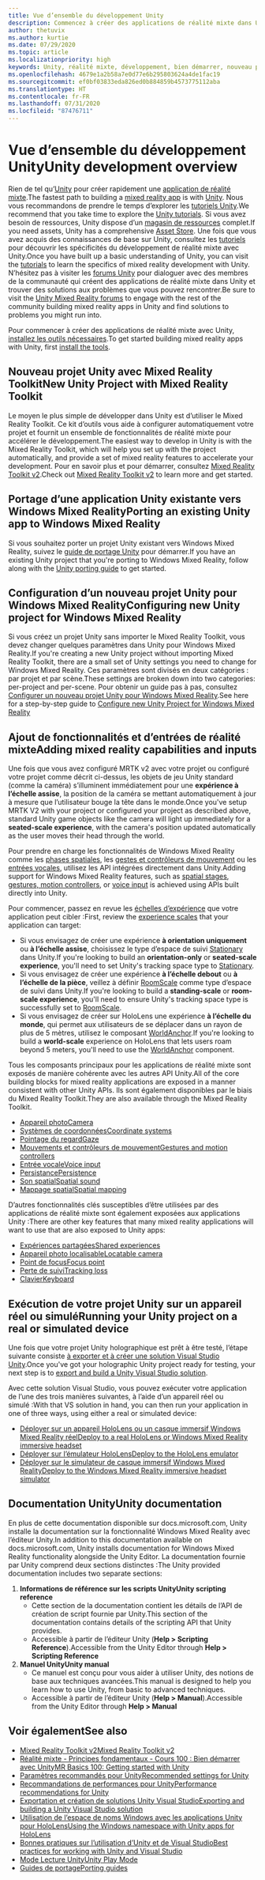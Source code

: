 ```yaml
---
title: Vue d’ensemble du développement Unity
description: Commencez à créer des applications de réalité mixte dans Unity.
author: thetuvix
ms.author: kurtie
ms.date: 07/29/2020
ms.topic: article
ms.localizationpriority: high
keywords: Unity, réalité mixte, développement, bien démarrer, nouveau projet, portage, capacité, caméra, simulation, émulation, documentation
ms.openlocfilehash: 4679e1a2b58a7e0d77e6b295803624a4de1fac19
ms.sourcegitcommit: ef0bf03833eda826ed0b884859b4573775112aba
ms.translationtype: HT
ms.contentlocale: fr-FR
ms.lasthandoff: 07/31/2020
ms.locfileid: "87476711"
---
```

# <a name="unity-development-overview"></a><span data-ttu-id="f421c-104">Vue d’ensemble du développement Unity</span><span class="sxs-lookup"><span data-stu-id="f421c-104">Unity development overview</span></span>

<span data-ttu-id="f421c-105">Rien de tel qu’[Unity](https://unity.com) pour créer rapidement une [application de réalité mixte](app-views.md).</span><span class="sxs-lookup"><span data-stu-id="f421c-105">The fastest path to building a [mixed reality app](app-views.md) is with [Unity](https://unity.com).</span></span> <span data-ttu-id="f421c-106">Nous vous recommandons de prendre le temps d’explorer les [tutoriels Unity](https://unity3d.com/learn/tutorials).</span><span class="sxs-lookup"><span data-stu-id="f421c-106">We recommend that you take time to explore the [Unity tutorials](https://unity3d.com/learn/tutorials).</span></span> <span data-ttu-id="f421c-107">Si vous avez besoin de ressources, Unity dispose d’un [magasin de ressources](https://www.assetstore.unity3d.com/) complet.</span><span class="sxs-lookup"><span data-stu-id="f421c-107">If you need assets, Unity has a comprehensive [Asset Store](https://www.assetstore.unity3d.com/).</span></span> <span data-ttu-id="f421c-108">Une fois que vous avez acquis des connaissances de base sur Unity, consultez les [tutoriels](tutorials.md) pour découvrir les spécificités du développement de réalité mixte avec Unity.</span><span class="sxs-lookup"><span data-stu-id="f421c-108">Once you have built up a basic understanding of Unity, you can visit the [tutorials](tutorials.md) to learn the specifics of mixed reality development with Unity.</span></span> <span data-ttu-id="f421c-109">N’hésitez pas à visiter les [forums Unity](https://forum.unity3d.com/forums/hololens.102/) pour dialoguer avec des membres de la communauté qui créent des applications de réalité mixte dans Unity et trouver des solutions aux problèmes que vous pouvez rencontrer.</span><span class="sxs-lookup"><span data-stu-id="f421c-109">Be sure to visit the [Unity Mixed Reality forums](https://forum.unity3d.com/forums/hololens.102/) to engage with the rest of the community building mixed reality apps in Unity and find solutions to problems you might run into.</span></span>

<span data-ttu-id="f421c-110">Pour commencer à créer des applications de réalité mixte avec Unity, [installez les outils nécessaires](install-the-tools.md).</span><span class="sxs-lookup"><span data-stu-id="f421c-110">To get started building mixed reality apps with Unity, first [install the tools](install-the-tools.md).</span></span>

## <a name="new-unity-project-with-mixed-reality-toolkit"></a><span data-ttu-id="f421c-111">Nouveau projet Unity avec Mixed Reality Toolkit</span><span class="sxs-lookup"><span data-stu-id="f421c-111">New Unity Project with Mixed Reality Toolkit</span></span> 

<span data-ttu-id="f421c-112">Le moyen le plus simple de développer dans Unity est d’utiliser le Mixed Reality Toolkit. Ce kit d’outils vous aide à configurer automatiquement votre projet et fournit un ensemble de fonctionnalités de réalité mixte pour accélérer le développement.</span><span class="sxs-lookup"><span data-stu-id="f421c-112">The easiest way to develop in Unity is with the Mixed Reality Toolkit, which will help you set up with the project automatically, and provide a set of mixed reality features to accelerate your development.</span></span> <span data-ttu-id="f421c-113">Pour en savoir plus et pour démarrer, consultez [Mixed Reality Toolkit v2](mrtk-getting-started.md).</span><span class="sxs-lookup"><span data-stu-id="f421c-113">Check out [Mixed Reality Toolkit v2](mrtk-getting-started.md) to learn more and get started.</span></span> 

## <a name="porting-an-existing-unity-app-to-windows-mixed-reality"></a><span data-ttu-id="f421c-114">Portage d’une application Unity existante vers Windows Mixed Reality</span><span class="sxs-lookup"><span data-stu-id="f421c-114">Porting an existing Unity app to Windows Mixed Reality</span></span>

<span data-ttu-id="f421c-115">Si vous souhaitez porter un projet Unity existant vers Windows Mixed Reality, suivez le [guide de portage Unity](porting-guides.md) pour démarrer.</span><span class="sxs-lookup"><span data-stu-id="f421c-115">If you have an existing Unity project that you're porting to Windows Mixed Reality, follow along with the [Unity porting guide](porting-guides.md) to get started.</span></span>

## <a name="configuring-new-unity-project-for-windows-mixed-reality"></a><span data-ttu-id="f421c-116">Configuration d’un nouveau projet Unity pour Windows Mixed Reality</span><span class="sxs-lookup"><span data-stu-id="f421c-116">Configuring new Unity project for Windows Mixed Reality</span></span>

<span data-ttu-id="f421c-117">Si vous créez un projet Unity sans importer le Mixed Reality Toolkit, vous devez changer quelques paramètres dans Unity pour Windows Mixed Reality.</span><span class="sxs-lookup"><span data-stu-id="f421c-117">If you're creating a new Unity project without importing Mixed Reality Toolkit, there are a small set of Unity settings you need to change for Windows Mixed Reality.</span></span> <span data-ttu-id="f421c-118">Ces paramètres sont divisés en deux catégories : par projet et par scène.</span><span class="sxs-lookup"><span data-stu-id="f421c-118">These settings are broken down into two categories: per-project and per-scene.</span></span> <span data-ttu-id="f421c-119">Pour obtenir un guide pas à pas, consultez [Configurer un nouveau projet Unity pour Windows Mixed Reality](Configure-Unity-Project.md).</span><span class="sxs-lookup"><span data-stu-id="f421c-119">See here for a step-by-step guide to [Configure new Unity Project for Windows Mixed Reality](Configure-Unity-Project.md)</span></span>

## <a name="adding-mixed-reality-capabilities-and-inputs"></a><span data-ttu-id="f421c-120">Ajout de fonctionnalités et d’entrées de réalité mixte</span><span class="sxs-lookup"><span data-stu-id="f421c-120">Adding mixed reality capabilities and inputs</span></span>

<span data-ttu-id="f421c-121">Une fois que vous avez configuré MRTK v2 avec votre projet ou configuré votre projet comme décrit ci-dessus, les objets de jeu Unity standard (comme la caméra) s’illuminent immédiatement pour une **expérience à l’échelle assise**, la position de la caméra se mettant automatiquement à jour à mesure que l’utilisateur bouge la tête dans le monde.</span><span class="sxs-lookup"><span data-stu-id="f421c-121">Once you've setup MRTK V2 with your project or configured your project as described above, standard Unity game objects like the camera will light up immediately for a **seated-scale experience**, with the camera's position updated automatically as the user moves their head through the world.</span></span>

<span data-ttu-id="f421c-122">Pour prendre en charge les fonctionnalités de Windows Mixed Reality comme les [phases spatiales](coordinate-systems.md#spatial-coordinate-systems), les [gestes et contrôleurs de mouvement](gestures-and-motion-controllers-in-unity.md) ou les [entrées vocales](voice-input-in-unity.md), utilisez les API intégrées directement dans Unity.</span><span class="sxs-lookup"><span data-stu-id="f421c-122">Adding support for Windows Mixed Reality features, such as [spatial stages](coordinate-systems.md#spatial-coordinate-systems), [gestures, motion controllers](gestures-and-motion-controllers-in-unity.md), or [voice input](voice-input-in-unity.md) is achieved using APIs built directly into Unity.</span></span> 

<span data-ttu-id="f421c-123">Pour commencer, passez en revue les [échelles d’expérience](coordinate-systems.md) que votre application peut cibler :</span><span class="sxs-lookup"><span data-stu-id="f421c-123">First, review the [experience scales](coordinate-systems.md) that your application can target:</span></span>
* <span data-ttu-id="f421c-124">Si vous envisagez de créer une expérience **à orientation uniquement** ou **à l’échelle assise**, choisissez le type d’espace de suivi [Stationary](coordinate-systems-in-unity.md#building-an-orientation-only-or-seated-scale-experience) dans Unity.</span><span class="sxs-lookup"><span data-stu-id="f421c-124">If you're looking to build an **orientation-only** or **seated-scale experience**, you'll need to set Unity's tracking space type to [Stationary](coordinate-systems-in-unity.md#building-an-orientation-only-or-seated-scale-experience).</span></span>
* <span data-ttu-id="f421c-125">Si vous envisagez de créer une expérience **à l’échelle debout** ou **à l’échelle de la pièce**, veillez à définir [RoomScale](coordinate-systems-in-unity.md#building-an-orientation-only-or-seated-scale-experience) comme type d’espace de suivi dans Unity.</span><span class="sxs-lookup"><span data-stu-id="f421c-125">If you're looking to build a **standing-scale** or **room-scale experience**, you'll need to ensure Unity's tracking space type is successfully set to [RoomScale](coordinate-systems-in-unity.md#building-an-orientation-only-or-seated-scale-experience).</span></span>
* <span data-ttu-id="f421c-126">Si vous envisagez de créer sur HoloLens une expérience **à l’échelle du monde**, qui permet aux utilisateurs de se déplacer dans un rayon de plus de 5 mètres, utilisez le composant [WorldAnchor](coordinate-systems-in-unity.md#building-a-world-scale-experience).</span><span class="sxs-lookup"><span data-stu-id="f421c-126">If you're looking to build a **world-scale** experience on HoloLens that lets users roam beyond 5 meters, you'll need to use the [WorldAnchor](coordinate-systems-in-unity.md#building-a-world-scale-experience) component.</span></span>

<span data-ttu-id="f421c-127">Tous les composants principaux pour les applications de réalité mixte sont exposés de manière cohérente avec les autres API Unity.</span><span class="sxs-lookup"><span data-stu-id="f421c-127">All of the core building blocks for mixed reality applications are exposed in a manner consistent with other Unity APIs.</span></span> <span data-ttu-id="f421c-128">Ils sont également disponibles par le biais du Mixed Reality Toolkit.</span><span class="sxs-lookup"><span data-stu-id="f421c-128">They are also available through the Mixed Reality Toolkit.</span></span>
* [<span data-ttu-id="f421c-129">Appareil photo</span><span class="sxs-lookup"><span data-stu-id="f421c-129">Camera</span></span>](camera-in-unity.md)
* [<span data-ttu-id="f421c-130">Systèmes de coordonnées</span><span class="sxs-lookup"><span data-stu-id="f421c-130">Coordinate systems</span></span>](coordinate-systems-in-unity.md)
* [<span data-ttu-id="f421c-131">Pointage du regard</span><span class="sxs-lookup"><span data-stu-id="f421c-131">Gaze</span></span>](gaze-in-unity.md)
* [<span data-ttu-id="f421c-132">Mouvements et contrôleurs de mouvement</span><span class="sxs-lookup"><span data-stu-id="f421c-132">Gestures and motion controllers</span></span>](gestures-and-motion-controllers-in-unity.md)
* [<span data-ttu-id="f421c-133">Entrée vocale</span><span class="sxs-lookup"><span data-stu-id="f421c-133">Voice input</span></span>](voice-input-in-unity.md)
* [<span data-ttu-id="f421c-134">Persistance</span><span class="sxs-lookup"><span data-stu-id="f421c-134">Persistence</span></span>](persistence-in-unity.md)
* [<span data-ttu-id="f421c-135">Son spatial</span><span class="sxs-lookup"><span data-stu-id="f421c-135">Spatial sound</span></span>](spatial-sound-in-unity.md)
* [<span data-ttu-id="f421c-136">Mappage spatial</span><span class="sxs-lookup"><span data-stu-id="f421c-136">Spatial mapping</span></span>](spatial-mapping-in-unity.md)

<span data-ttu-id="f421c-137">D’autres fonctionnalités clés susceptibles d’être utilisées par des applications de réalité mixte sont également exposées aux applications Unity :</span><span class="sxs-lookup"><span data-stu-id="f421c-137">There are other key features that many mixed reality applications will want to use that are also exposed to Unity apps:</span></span>
* [<span data-ttu-id="f421c-138">Expériences partagées</span><span class="sxs-lookup"><span data-stu-id="f421c-138">Shared experiences</span></span>](shared-experiences-in-unity.md)
* [<span data-ttu-id="f421c-139">Appareil photo localisable</span><span class="sxs-lookup"><span data-stu-id="f421c-139">Locatable camera</span></span>](locatable-camera-in-unity.md)
* [<span data-ttu-id="f421c-140">Point de focus</span><span class="sxs-lookup"><span data-stu-id="f421c-140">Focus point</span></span>](focus-point-in-unity.md)
* [<span data-ttu-id="f421c-141">Perte de suivi</span><span class="sxs-lookup"><span data-stu-id="f421c-141">Tracking loss</span></span>](tracking-loss-in-unity.md)
* [<span data-ttu-id="f421c-142">Clavier</span><span class="sxs-lookup"><span data-stu-id="f421c-142">Keyboard</span></span>](keyboard-input-in-unity.md)

## <a name="running-your-unity-project-on-a-real-or-simulated-device"></a><span data-ttu-id="f421c-143">Exécution de votre projet Unity sur un appareil réel ou simulé</span><span class="sxs-lookup"><span data-stu-id="f421c-143">Running your Unity project on a real or simulated device</span></span>

<span data-ttu-id="f421c-144">Une fois que votre projet Unity holographique est prêt à être testé, l’étape suivante consiste [à exporter et à créer une solution Visual Studio Unity](exporting-and-building-a-unity-visual-studio-solution.md).</span><span class="sxs-lookup"><span data-stu-id="f421c-144">Once you've got your holographic Unity project ready for testing, your next step is to [export and build a Unity Visual Studio solution](exporting-and-building-a-unity-visual-studio-solution.md).</span></span>

<span data-ttu-id="f421c-145">Avec cette solution Visual Studio, vous pouvez exécuter votre application de l’une des trois manières suivantes, à l’aide d’un appareil réel ou simulé :</span><span class="sxs-lookup"><span data-stu-id="f421c-145">With that VS solution in hand, you can then run your application in one of three ways, using either a real or simulated device:</span></span>
* [<span data-ttu-id="f421c-146">Déployer sur un appareil HoloLens ou un casque immersif Windows Mixed Reality réel</span><span class="sxs-lookup"><span data-stu-id="f421c-146">Deploy to a real HoloLens or Windows Mixed Reality immersive headset</span></span>](using-visual-studio.md)
* [<span data-ttu-id="f421c-147">Déployer sur l’émulateur HoloLens</span><span class="sxs-lookup"><span data-stu-id="f421c-147">Deploy to the HoloLens emulator</span></span>](using-the-hololens-emulator.md)
* [<span data-ttu-id="f421c-148">Déployer sur le simulateur de casque immersif Windows Mixed Reality</span><span class="sxs-lookup"><span data-stu-id="f421c-148">Deploy to the Windows Mixed Reality immersive headset simulator</span></span>](using-the-windows-mixed-reality-simulator.md)

## <a name="unity-documentation"></a><span data-ttu-id="f421c-149">Documentation Unity</span><span class="sxs-lookup"><span data-stu-id="f421c-149">Unity documentation</span></span>

<span data-ttu-id="f421c-150">En plus de cette documentation disponible sur docs.microsoft.com, Unity installe la documentation sur la fonctionnalité Windows Mixed Reality avec l’éditeur Unity.</span><span class="sxs-lookup"><span data-stu-id="f421c-150">In addition to this documentation available on docs.microsoft.com, Unity installs documentation for Windows Mixed Reality functionality alongside the Unity Editor.</span></span> <span data-ttu-id="f421c-151">La documentation fournie par Unity comprend deux sections distinctes :</span><span class="sxs-lookup"><span data-stu-id="f421c-151">The Unity provided documentation includes two separate sections:</span></span>
1. <span data-ttu-id="f421c-152">**Informations de référence sur les scripts Unity**</span><span class="sxs-lookup"><span data-stu-id="f421c-152">**Unity scripting reference**</span></span>
    * <span data-ttu-id="f421c-153">Cette section de la documentation contient les détails de l’API de création de script fournie par Unity.</span><span class="sxs-lookup"><span data-stu-id="f421c-153">This section of the documentation contains details of the scripting API that Unity provides.</span></span>
    * <span data-ttu-id="f421c-154">Accessible à partir de l’éditeur Unity (**Help > Scripting Reference**).</span><span class="sxs-lookup"><span data-stu-id="f421c-154">Accessible from the Unity Editor through **Help > Scripting Reference**</span></span>
2. <span data-ttu-id="f421c-155">**Manuel Unity**</span><span class="sxs-lookup"><span data-stu-id="f421c-155">**Unity manual**</span></span>
    * <span data-ttu-id="f421c-156">Ce manuel est conçu pour vous aider à utiliser Unity, des notions de base aux techniques avancées.</span><span class="sxs-lookup"><span data-stu-id="f421c-156">This manual is designed to help you learn how to use Unity, from basic to advanced techniques.</span></span>
    * <span data-ttu-id="f421c-157">Accessible à partir de l’éditeur Unity (**Help > Manual**).</span><span class="sxs-lookup"><span data-stu-id="f421c-157">Accessible from the Unity Editor through **Help > Manual**</span></span>

## <a name="see-also"></a><span data-ttu-id="f421c-158">Voir également</span><span class="sxs-lookup"><span data-stu-id="f421c-158">See also</span></span>
* [<span data-ttu-id="f421c-159">Mixed Reality Toolkit v2</span><span class="sxs-lookup"><span data-stu-id="f421c-159">Mixed Reality Toolkit v2</span></span>](mrtk-getting-started.md)
* [<span data-ttu-id="f421c-160">Réalité mixte - Principes fondamentaux - Cours 100 : Bien démarrer avec Unity</span><span class="sxs-lookup"><span data-stu-id="f421c-160">MR Basics 100: Getting started with Unity</span></span>](holograms-100.md)
* [<span data-ttu-id="f421c-161">Paramètres recommandés pour Unity</span><span class="sxs-lookup"><span data-stu-id="f421c-161">Recommended settings for Unity</span></span>](recommended-settings-for-unity.md)
* [<span data-ttu-id="f421c-162">Recommandations de performances pour Unity</span><span class="sxs-lookup"><span data-stu-id="f421c-162">Performance recommendations for Unity</span></span>](performance-recommendations-for-unity.md)
* [<span data-ttu-id="f421c-163">Exportation et création de solutions Unity Visual Studio</span><span class="sxs-lookup"><span data-stu-id="f421c-163">Exporting and building a Unity Visual Studio solution</span></span>](exporting-and-building-a-unity-visual-studio-solution.md)
* [<span data-ttu-id="f421c-164">Utilisation de l’espace de noms Windows avec les applications Unity pour HoloLens</span><span class="sxs-lookup"><span data-stu-id="f421c-164">Using the Windows namespace with Unity apps for HoloLens</span></span>](using-the-windows-namespace-with-unity-apps-for-hololens.md)
* [<span data-ttu-id="f421c-165">Bonnes pratiques sur l’utilisation d’Unity et de Visual Studio</span><span class="sxs-lookup"><span data-stu-id="f421c-165">Best practices for working with Unity and Visual Studio</span></span>](best-practices-for-working-with-unity-and-visual-studio.md)
* [<span data-ttu-id="f421c-166">Mode Lecture Unity</span><span class="sxs-lookup"><span data-stu-id="f421c-166">Unity Play Mode</span></span>](unity-play-mode.md)
* [<span data-ttu-id="f421c-167">Guides de portage</span><span class="sxs-lookup"><span data-stu-id="f421c-167">Porting guides</span></span>](porting-guides.md)
